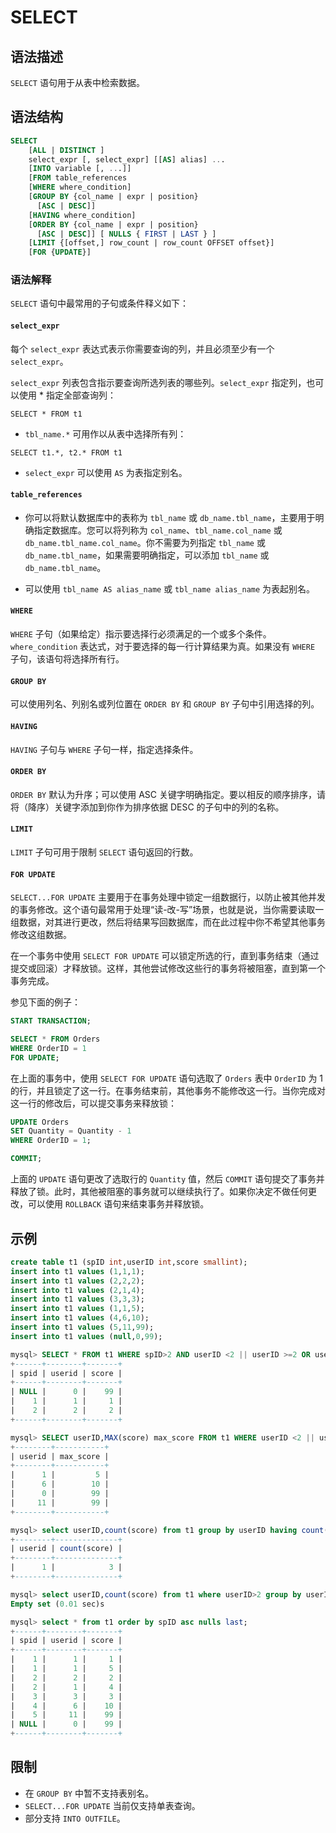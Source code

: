 # **SELECT**

## **语法描述**

`SELECT` 语句用于从表中检索数据。

## **语法结构**

``` sql
SELECT
    [ALL | DISTINCT ]
    select_expr [, select_expr] [[AS] alias] ...
    [INTO variable [, ...]]
    [FROM table_references
    [WHERE where_condition]
    [GROUP BY {col_name | expr | position}
      [ASC | DESC]]
    [HAVING where_condition]
    [ORDER BY {col_name | expr | position}
      [ASC | DESC]] [ NULLS { FIRST | LAST } ]
    [LIMIT {[offset,] row_count | row_count OFFSET offset}]
    [FOR {UPDATE}]
```

### 语法解释

`SELECT` 语句中最常用的子句或条件释义如下：

#### `select_expr`

每个 `select_expr` 表达式表示你需要查询的列，并且必须至少有一个 `select_expr`。

`select_expr` 列表包含指示要查询所选列表的哪些列。`select_expr` 指定列，也可以使用 * 指定全部查询列：

```
SELECT * FROM t1
```

- `tbl_name.*` 可用作以从表中选择所有列：

```
SELECT t1.*, t2.* FROM t1
```

- `select_expr` 可以使用 `AS` 为表指定别名。

#### `table_references`

- 你可以将默认数据库中的表称为 `tbl_name` 或 `db_name.tbl_name`，主要用于明确指定数据库。您可以将列称为 `col_name`、`tbl_name.col_name` 或 `db_name.tbl_name.col_name`。你不需要为列指定 `tbl_name` 或 `db_name.tbl_name`，如果需要明确指定，可以添加 `tbl_name` 或 `db_name.tbl_name`。

- 可以使用 `tbl_name AS alias_name` 或 `tbl_name alias_name` 为表起别名。

#### `WHERE`

`WHERE` 子句（如果给定）指示要选择行必须满足的一个或多个条件。`where_condition` 表达式，对于要选择的每一行计算结果为真。如果没有 `WHERE` 子句，该语句将选择所有行。

#### `GROUP BY`

可以使用列名、列别名或列位置在 `ORDER BY` 和 `GROUP BY` 子句中引用选择的列。

#### `HAVING`

`HAVING` 子句与 `WHERE` 子句一样，指定选择条件。

#### `ORDER BY`

`ORDER BY` 默认为升序；可以使用 ASC 关键字明确指定。要以相反的顺序排序，请将（降序）关键字添加到你作为排序依据 DESC 的子句中的列的名称。

#### `LIMIT`

`LIMIT` 子句可用于限制 `SELECT` 语句返回的行数。

#### `FOR UPDATE`

`SELECT...FOR UPDATE` 主要用于在事务处理中锁定一组数据行，以防止被其他并发的事务修改。这个语句最常用于处理“读-改-写”场景，也就是说，当你需要读取一组数据，对其进行更改，然后将结果写回数据库，而在此过程中你不希望其他事务修改这组数据。

在一个事务中使用 `SELECT FOR UPDATE` 可以锁定所选的行，直到事务结束（通过提交或回滚）才释放锁。这样，其他尝试修改这些行的事务将被阻塞，直到第一个事务完成。

参见下面的例子：

```sql
START TRANSACTION;

SELECT * FROM Orders
WHERE OrderID = 1
FOR UPDATE;
```

在上面的事务中，使用 `SELECT FOR UPDATE` 语句选取了 `Orders` 表中 `OrderID` 为 1 的行，并且锁定了这一行。在事务结束前，其他事务不能修改这一行。当你完成对这一行的修改后，可以提交事务来释放锁：

```sql
UPDATE Orders
SET Quantity = Quantity - 1
WHERE OrderID = 1;

COMMIT;
```

上面的 `UPDATE` 语句更改了选取行的 `Quantity` 值，然后 `COMMIT` 语句提交了事务并释放了锁。此时，其他被阻塞的事务就可以继续执行了。如果你决定不做任何更改，可以使用 `ROLLBACK` 语句来结束事务并释放锁。

## **示例**

```sql
create table t1 (spID int,userID int,score smallint);
insert into t1 values (1,1,1);
insert into t1 values (2,2,2);
insert into t1 values (2,1,4);
insert into t1 values (3,3,3);
insert into t1 values (1,1,5);
insert into t1 values (4,6,10);
insert into t1 values (5,11,99);
insert into t1 values (null,0,99);

mysql> SELECT * FROM t1 WHERE spID>2 AND userID <2 || userID >=2 OR userID < 2 LIMIT 3;
+------+--------+-------+
| spid | userid | score |
+------+--------+-------+
| NULL |      0 |    99 |
|    1 |      1 |     1 |
|    2 |      2 |     2 |
+------+--------+-------+

mysql> SELECT userID,MAX(score) max_score FROM t1 WHERE userID <2 || userID > 3 GROUP BY userID ORDER BY max_score;
+--------+-----------+
| userid | max_score |
+--------+-----------+
|      1 |         5 |
|      6 |        10 |
|      0 |        99 |
|     11 |        99 |
+--------+-----------+

mysql> select userID,count(score) from t1 group by userID having count(score)>1 order by userID;
+--------+--------------+
| userid | count(score) |
+--------+--------------+
|      1 |            3 |
+--------+--------------+

mysql> select userID,count(score) from t1 where userID>2 group by userID having count(score)>1 order by userID;
Empty set (0.01 sec)s

mysql> select * from t1 order by spID asc nulls last;
+------+--------+-------+
| spid | userid | score |
+------+--------+-------+
|    1 |      1 |     1 |
|    1 |      1 |     5 |
|    2 |      2 |     2 |
|    2 |      1 |     4 |
|    3 |      3 |     3 |
|    4 |      6 |    10 |
|    5 |     11 |    99 |
| NULL |      0 |    99 |
+------+--------+-------+
```

## **限制**

- 在 `GROUP BY` 中暂不支持表别名。
- `SELECT...FOR UPDATE` 当前仅支持单表查询。
- 部分支持 `INTO OUTFILE`。
